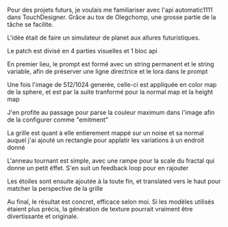 Pour des projets futurs, je voulais me familiariser avec l'api automatic1111 dans TouchDesigner. Grâce au tox de Olegchomp, une grosse partie de la tâche se facilite.

L'idée était de faire un simulateur de planet aux allures futuristiques.

Le patch est divisé en 4 parties visuelles et 1 bloc api

En premier lieu, le prompt est formé avec un string permanent et le string variable, afin de préserver une ligne directrice et le lora dans le prompt

Une fois l'image de 512/1024 generée, celle-ci est appliquée en color map de la sphere, et est par la suite tranformé pour la normal map et la height map

J'en profite au passage pour parse la couleur maximum dans l'image afin de la configurer comme "emitment" 

La grille est quant à elle entierement mappé sur un noise et sa normal auquel j'ai ajouté un rectangle pour applatir les variations à un endroit donné

L'anneau tournant est simple, avec une rampe pour la scale du fractal qui donne un petit éffet. S'en suit un feedback loop pour en rajouter

Les étoiles sont ensuite ajoutée à la toute fin, et translated vers le haut pour matcher la perspective de la grille

Au final, le résultat est concret, efficace selon moi. Si les modèles utilisés étaient plus précis, la génération de texture pourrait vraiment être divertissante et originale.